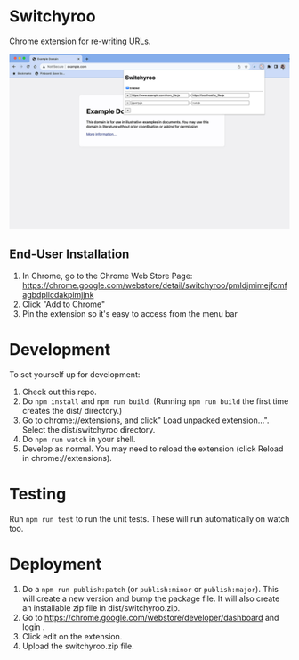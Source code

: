 Switchyroo
==========

Chrome extension for re-writing URLs.

![screenshot.jpg](materials/screenshot/screenshot.jpg)

End-User Installation
---------------------
1. In Chrome, go to the Chrome Web Store Page: https://chrome.google.com/webstore/detail/switchyroo/pmldjmimejfcmfagbdpllcdakpimjjnk
2. Click "Add to Chrome"
3. Pin the extension so it's easy to access from the menu bar


Development
===========
To set yourself up for development:

1. Check out this repo.
2. Do `npm install` and `npm run build`. (Running `npm run build` the first time creates the dist/ directory.)
3. Go to chrome://extensions, and click" Load unpacked extension...". Select the dist/switchyroo directory.
4. Do `npm run watch` in your shell.
5. Develop as normal. You may need to reload the extension (click Reload in chrome://extensions).

Testing
=======
Run `npm run test` to run the unit tests. These will run automatically on watch too.

Deployment
==========
1. Do a `npm run publish:patch` (or `publish:minor` or `publish:major`). This will create a new version and bump the package file. It will also create an installable zip file in dist/switchyroo.zip.
2. Go to https://chrome.google.com/webstore/developer/dashboard and login .
3. Click edit on the extension.
4. Upload the switchyroo.zip file.
